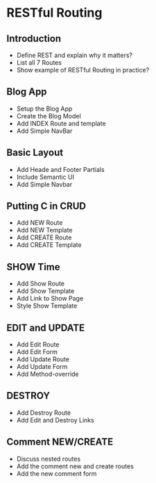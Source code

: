 # RESTful Routing

## Introduction

* Define REST and explain why it matters?
* List all 7 Routes
* Show example of RESTful Routing in practice?

## Blog App

* Setup the Blog App
* Create the Blog Model
* Add INDEX Route and template
* Add Simple NavBar

## Basic Layout

* Add Heade and Footer Partials
* Include Semantic UI
* Add Simple Navbar

## Putting C in CRUD
* Add NEW Route
* Add NEW Template
* Add CREATE Route
* Add CREATE Template

## SHOW Time

* Add Show Route
* Add Show Template
* Add Link to Show Page
* Style Show Template

## EDIT and UPDATE

* Add Edit Route
* Add Edit Form
* Add Update Route
* Add Update Form
* Add Method-override

## DESTROY

* Add Destroy Route
* Add Edit and Destroy Links

## Comment NEW/CREATE

* Discuss nested routes
* Add the comment new and create routes
* Add the new comment form
